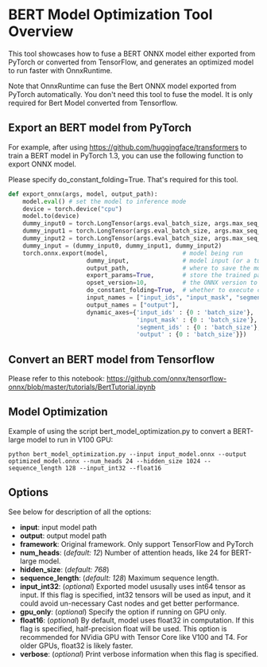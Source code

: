 # BERT Model Optimization Tool Overview

This tool showcases how to fuse a BERT ONNX model either exported from PyTorch or converted from TensorFlow, and generates an optimized model to run faster with OnnxRuntime.

Note that OnnxRuntime can fuse the Bert ONNX model exported from PyTorch automatically. You don't need this tool to fuse the model. It is only required for Bert Model converted from Tensorflow. 

## Export an BERT model from PyTorch
For example, after using https://github.com/huggingface/transformers to train a BERT model in PyTorch 1.3, you can use the following function to export ONNX model. 

Please specify do_constant_folding=True. That's required for this tool.

```python
def export_onnx(args, model, output_path):
    model.eval() # set the model to inference mode
    device = torch.device("cpu")
    model.to(device)
    dummy_input0 = torch.LongTensor(args.eval_batch_size, args.max_seq_length).fill_(1).to(device)
    dummy_input1 = torch.LongTensor(args.eval_batch_size, args.max_seq_length).fill_(1).to(device)
    dummy_input2 = torch.LongTensor(args.eval_batch_size, args.max_seq_length).fill_(0).to(device)
    dummy_input = (dummy_input0, dummy_input1, dummy_input2)
    torch.onnx.export(model,                     # model being run
                      dummy_input,               # model input (or a tuple for multiple inputs)
                      output_path,               # where to save the model (can be a file or file-like object)
                      export_params=True,        # store the trained parameter weights inside the model file
                      opset_version=10,          # the ONNX version to export the model to
                      do_constant_folding=True,  # whether to execute constant folding for optimization
                      input_names = ["input_ids", "input_mask", "segment_ids"],
                      output_names = ["output"],
                      dynamic_axes={'input_ids' : {0 : 'batch_size'},    # variable lenght axes
                                    'input_mask' : {0 : 'batch_size'},
                                    'segment_ids' : {0 : 'batch_size'},
                                    'output' : {0 : 'batch_size'}})
```

## Convert an BERT model from Tensorflow
Please refer to this notebook: https://github.com/onnx/tensorflow-onnx/blob/master/tutorials/BertTutorial.ipynb

## Model Optimization

Example of using the script bert_model_optimization.py to convert a BERT-large model to run in V100 GPU:
```console
python bert_model_optimization.py --input input_model.onnx --output optimized_model.onnx --num_heads 24 --hidden_size 1024 --sequence_length 128 --input_int32 --float16
```

## Options

See below for description of all the options:

- **input**: input model path
- **output**: output model path
- **framework**:
    Original framework. Only support TensorFlow and PyTorch
- **num_heads**: (*default: 12*)
    Number of attention heads, like 24 for BERT-large model.
- **hidden_size**: (*default: 768*)
- **sequence_length**: (*default: 128*)
    Maximum sequence length.
- **input_int32**: (*optional*)
    Exported model ususally uses int64 tensor as input. If this flag is specified, int32 tensors will be used as input, and it could avoid un-necessary Cast nodes and get better performance.
- **gpu_only**: (*optional*)
    Specify the option if running on GPU only.
- **float16**: (*optional*)
    By default, model uses float32 in computation. If this flag is specified, half-precision float will be used. This option is recommended for NVidia GPU with Tensor Core like V100 and T4. For older GPUs, float32 is likely faster.
- **verbose**: (*optional*)
    Print verbose information when this flag is specified.
